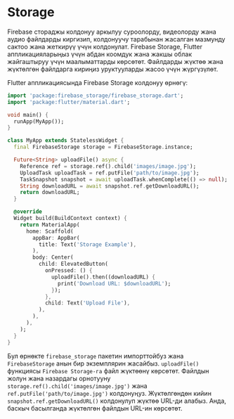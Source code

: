 # Storage

Firebase стораджы колдонуу аркылуу суроолорду, видеолорду жана аудио файлдарды киргизип, колдонуучу тарабынан жасалган мазмунду сактоо жана жеткирүү үчүн колдонулат. Firebase Storage, Flutter аппликацияларыңыз үчүн абдан коомдук жана жакшы облак жайгаштыруу үчүн маалыматтарды көрсөтөт. Файлдарды жүктөө жана жүктөлгөн файлдарга кириңиз уруктууларды жасоо үчүн жүргүзүлөт.

Flutter аппликациясында Firebase Storage колдонуу өрнөгү:
```dart
import 'package:firebase_storage/firebase_storage.dart';
import 'package:flutter/material.dart';

void main() {
  runApp(MyApp());
}

class MyApp extends StatelessWidget {
  final FirebaseStorage storage = FirebaseStorage.instance;

  Future<String> uploadFile() async {
    Reference ref = storage.ref().child('images/image.jpg');
    UploadTask uploadTask = ref.putFile('path/to/image.jpg');
    TaskSnapshot snapshot = await uploadTask.whenComplete(() => null);
    String downloadURL = await snapshot.ref.getDownloadURL();
    return downloadURL;
  }

  @override
  Widget build(BuildContext context) {
    return MaterialApp(
      home: Scaffold(
        appBar: AppBar(
          title: Text('Storage Example'),
        ),
        body: Center(
          child: ElevatedButton(
            onPressed: () {
              uploadFile().then((downloadURL) {
                print('Download URL: $downloadURL');
              });
            },
            child: Text('Upload File'),
          ),
        ),
      ),
    );
  }
}
```
Бул өрнөкте `firebase_storage` пакетин импорттойбуз жана `FirebaseStorage` анын бир экземплярин жасайбыз. `uploadFile() `функциясы `Firebase Storage-га` файл жүктөөнү көрсөтөт. Файлдын жолун жана назардагы орнотууну `storage.ref().child('images/image.jpg')` жана `ref.putFile('path/to/image.jpg')` колдонуңуз. Жүктөлгөндөн кийин `snapshot.ref.getDownloadURL()` колдонулуп жүктөө URL-ди алабыз. Анда, баскыч басылганда жүктөлгөн файлдын URL-ин көрсөтөт.